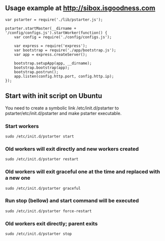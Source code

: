 ## Usage example at http://sibox.isgoodness.com

	var pstarter = require('./lib/pstarter.js');
	
	pstarter.startMaster(__dirname + '/config/configs.js').startWorker(function() {
		var config = require('./config/configs.js');
	
		var express = require('express');
		var bootstrap = require('./app/bootstrap.js');
		var app = express.createServer();
	
		bootstrap.setupApp(app, __dirname);
		bootstrap.bootstrap(app);
		bootstrap.postrun();
		app.listen(config.http.port, config.http.ip);
	});


## Start with init script on Ubuntu

You need to create a symbolic link /etc/init.d/pstarter to pstarter/etc/init.d/pstarter and make pstarter executable.


### Start workers

	sudo /etc/init.d/pstarter start


### Old workers will exit directly and new workers created

	sudo /etc/init.d/pstarter restart
	
	

### Old workers will exit graceful one at the time and replaced with a new one
	
	sudo /etc/init.d/pstarter graceful
	

### Run stop (bellow) and start command will be executed

	sudo /etc/init.d/pstarter force-restart

### Old workers exit directly; parent exits

	sudo /etc/init.d/pstarter stop
	

